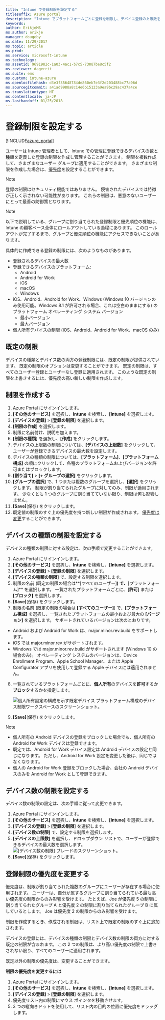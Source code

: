 ```yaml
---
title: "Intune で登録制限を設定する"
titlesuffix: Azure portal
description: "Intune でプラットフォームごとに登録を制限し、デバイス登録の上限数を設定します。 \""
keywords: 
author: ErikjeMS
ms.author: erikje
manager: dougeby
ms.date: 11/29/2017
ms.topic: article
ms.prod: 
ms.service: microsoft-intune
ms.technology: 
ms.assetid: 9691982c-1a03-4ac1-b7c5-73087be8c5f2
ms.reviewer: dagerrit
ms.suite: ems
ms.custom: intune-azure
ms.openlocfilehash: d3e3f35648784de860eb7e3f2e203488bc77a96d
ms.sourcegitcommit: a41ad9988a8c14e6b15123a9ea9bc29ac437a4ce
ms.translationtype: HT
ms.contentlocale: ja-JP
ms.lasthandoff: 01/25/2018
---
```

# <a name="set-enrollment-restrictions"></a>登録制限を設定する

[!INCLUDE[azure_portal](./includes/azure_portal.md)]

ユーザーは Intune 管理者として、Intune での管理に登録できるデバイスの数と種類を定義した登録の制限を作成し管理することができます。 制限を複数作成して、さまざまなユーザー グループに適用することができます。 さまざまな制限を作成した場合は、[優先度](#change-enrollment-restriction-priority)を設定することができます。

>[!NOTE]
>登録の制限はセキュリティ機能ではありません。 侵害されたデバイスでは特徴が正しく示されない可能性があります。 これらの制限は、悪意のないユーザーにとって最善の防御策となります。

>[!NOTE]
>以下で説明している、グループに割り当てられた登録制限と優先順位の機能は、Intune の顧客ベース全体にロールアウトしている過程にあります。 このロールアウトが完了するまで、グループと優先順位の機能にアクセスできないことがあります。 

具体的に作成できる登録の制限には、次のようなものがあります。

- 登録されるデバイスの最大数
- 登録できるデバイスのプラットフォーム:
  - Android
  - Android for Work
  - iOS
  - macOS
  - Windows
- iOS、Android、Android for Work、Windows (Windows 10 バージョンのみ使用可能。Windows 8.1 が許可される場合、これは空白のままにする) のプラットフォーム オペレーティング システム バージョン
  - 最小バージョン
  - 最大バージョン
- 個人所有デバイスの制限 (iOS、Android、Android for Work、macOS のみ)

## <a name="default-restrictions"></a>既定の制限

デバイスの種類とデバイス数の両方の登録制限には、既定の制限が提供されています。 既定の制限のオプションは変更することができます。 既定の制限は、すべてのユーザー登録とユーザーなし登録に適用されます。 このような既定の制限を上書きするには、優先度の高い新しい制限を作成します。

## <a name="create-a-restriction"></a>制限を作成する

1. Azure Portal にサインインします。
2. **[その他のサービス]** を選択し、**Intune** を検索し、**[Intune]** を選択します。
3. **[デバイスの登録]** > **[登録の制限]** を選択します。
4. **[制限の作成]** を選択します。
5. 制限に名前付け、説明を加えます。
6. **[制限の種類]** を選択し、**[作成]** をクリックします。
7. デバイスの上限数の制限については、**[デバイスの上限数]** をクリックして、ユーザーが登録できるデバイスの最大数を設定します。
8. デバイスの種類の制限については、**[プラットフォーム]**、**[プラットフォーム構成]** の順にクリックして、各種のプラットフォームおよびバージョンを許可またはブロックします。
9. **[割り当て]** > **[+ グループの選択]** をクリックします。
10. **[グループの選択]** で、1 つまたは複数のグループを選択し、**[選択]** をクリックします。 制限が割り当てられたグループに対してのみ、制限が適用されます。 少なくとも 1 つのグループに割り当てていない限り、制限は何も影響しません。
11. **[Save]**(保存) をクリックします。
12. 既定値の制限のすぐ上の優先度を持つ新しい制限が作成されます。 [優先度は変更](#change-enrollment-restriction-priority)することができます。

## <a name="set-device-type-restrictions"></a>デバイスの種類の制限を設定する

デバイスの種類の制限に対する設定は、次の手順で変更することができます。

1. Azure Portal にサインインします。
2. **[その他のサービス]** を選択し、**Intune** を検索し、**[Intune]** を選択します。
3. **[デバイスの登録]** > **[登録の制限]** を選択します。
4. **[デバイスの種類の制限]** で、設定する制限を選択します。
5. 制限の名前 (既定の制限の場合は**[すべてのユーザー]**) で、**[プラットフォーム]** を選択します。 一覧されたプラットフォームごとに、**[許可]** または **[ブロック]** を選択します。
6. **[Save]**(保存) をクリックします。
7. 制限の名前 (既定の制限の場合は **[すべてのユーザー]**) で、**[プラットフォーム構成]** を選択し、一覧されたプラットフォームの最小および最大の **[バージョン]** を選択します。 サポートされているバージョンは次のとおりです。
  - Android および Android for Work は、major.minor.rev.build をサポートします。
  - iOS では major.minor.rev がサポートされます。
  - Windows では major.minor.rev.build がサポートされます (Windows 10 の場合のみ)。
  オペレーティング システムのバージョンは、Device Enrollment Program、Apple School Manager、または Apple Configurator アプリを使用して登録する Apple デバイスには適用されません。 
8. 一覧されているプラットフォームごとに、**個人所有**のデバイスを**許可**するか**ブロック**するかを指定します。

    ![個人所有設定の構成を示す既定デバイス プラットフォーム構成のデバイス制限ワークスペースのスクリーンショット。](media/device-restrictions-platform-configurations.png)
9. **[Save]**(保存) をクリックします。

>[!NOTE]
>- 個人所有の Android デバイスの登録をブロックした場合でも、個人所有の Android for Work デバイスは登録できます。
>- 既定では、Android for Work デバイス設定は Android デバイスの設定と同じになります。 ただし、Android for Work 設定を変更した後は、同じではなくなります。
>- 個人の Android for Work 登録をブロックした場合、会社の Android デバイスのみを Android for Work として登録できます。

## <a name="set-device-limit-restrictions"></a>デバイス数の制限を設定する

デバイス数の制限の設定は、次の手順に従って変更できます。

1. Azure Portal にサインインします。
2. **[その他のサービス]** を選択し、**Intune** を検索し、**[Intune]** を選択します。
3. **[デバイスの登録]** > **[登録の制限]** を選択します。
4. **[デバイス数の制限]** で、設定する制限を選択します。
5. **[デバイスの上限数]** を選択し、ドロップダウン リストで、ユーザーが登録できるデバイスの最大数を選択します。
    ![[デバイス数の制限] ブレードのスクリーンショット。](./media/device-restrictions-limit.png)
6. **[Save]**(保存) をクリックします。

## <a name="change-enrollment-restriction-priority"></a>登録制限の優先度を変更する

優先度は、制限が割り当てられた複数のグループにユーザーが存在する場合に使用されます。 ユーザーは、自分が属するグループに割り当てられている最も高い優先度の制限からのみ影響を受けます。 たとえば、Joe が優先度 5 の制限に割り当てられたグループ A と優先度 2 の制限に割り当てられたグループ B に属しているとします。 Joe は優先度 2 の制限からのみ影響を受けます。 

制限を作成するとき、作成される制限は、リスト上で既定の制限のすぐ上に追加されます。

デバイスの登録には、デバイスの種類の制限とデバイス数の制限の両方に対する既定の制限が含まれます。 この 2 つの制限は、より高い優先度の制限で上書きされない限り、すべてのユーザーに適用されます。 

既定以外の制限の優先度は、変更することができます。 

**制限の優先度を変更するには**

1. Azure Portal にサインインします。
2. **[その他のサービス]** を選択し、**Intune** を検索し、**[Intune]** を選択します。
3. **[デバイスの登録]** > **[登録の制限]** を選択します。
4. 優先度リスト内の制限にマウス ポインタを移動させます。
5. 3 つの縦向きドットを使用して、リスト内の目的の位置に優先度をドラッグします。





